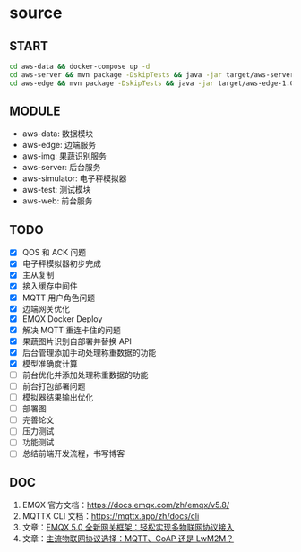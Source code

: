 # source

## START

```sh
cd aws-data && docker-compose up -d
cd aws-server && mvn package -DskipTests && java -jar target/aws-server-1.0.0.jar
cd aws-edge && mvn package -DskipTests && java -jar target/aws-edge-1.0.0.jar
```

## MODULE

- aws-data: 数据模块
- aws-edge: 边端服务
- aws-img: 果蔬识别服务
- aws-server: 后台服务
- aws-simulator: 电子秤模拟器
- aws-test: 测试模块
- aws-web: 前台服务

## TODO

- [x] QOS 和 ACK 问题
- [x] 电子秤模拟器初步完成
- [x] 主从复制
- [x] 接入缓存中间件
- [x] MQTT 用户角色问题
- [x] 边端网关优化
- [x] EMQX Docker Deploy
- [x] 解决 MQTT 重连卡住的问题
- [x] 果蔬图片识别自部署并替换 API
- [x] 后台管理添加手动处理称重数据的功能
- [x] 模型准确度计算
- [ ] 前台优化并添加处理称重数据的功能
- [ ] 前台打包部署问题
- [ ] 模拟器结果输出优化
- [ ] 部署图
- [ ] 完善论文
- [ ] 压力测试
- [ ] 功能测试
- [ ] 总结前端开发流程，书写博客

## DOC

1. EMQX 官方文档：https://docs.emqx.com/zh/emqx/v5.8/
2. MQTTX CLI 文档：https://mqttx.app/zh/docs/cli
3. 文章：[EMQX 5.0 全新网关框架：轻松实现多物联网协议接入](https://www.emqx.com/zh/blog/emqx-connects-multiple-iot-protocols)
4. 文章：[主流物联网协议选择：MQTT、CoAP 还是 LwM2M？](https://www.emqx.com/zh/blog/iot-protocols-mqtt-coap-lwm2m)
